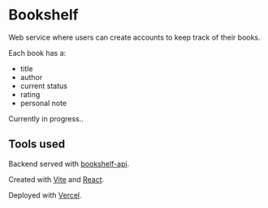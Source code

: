 # Bookshelf

Web service where users can create accounts to keep track of their books.  

Each book has a:
- title
- author
- current status
- rating
- personal note

Currently in progress.. 

## Tools used 
Backend served with [bookshelf-api](https://github.com/hwhuang27/bookshelf-api).

Created with [Vite](https://vitejs.dev/) and [React](https://react.dev/).

Deployed with [Vercel](https://vercel.com/).